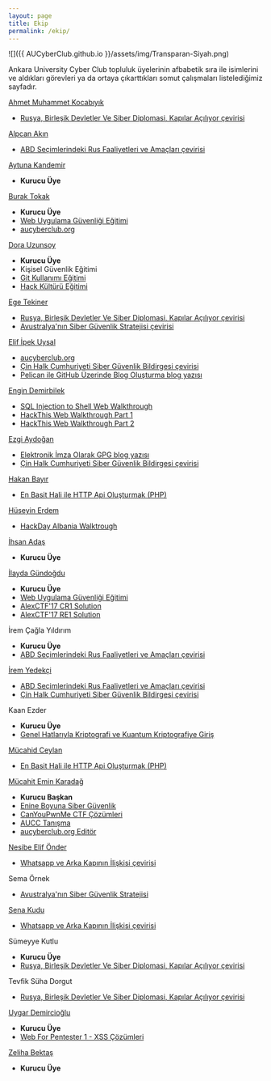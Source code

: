```yaml
---
layout: page
title: Ekip
permalink: /ekip/
---
```


![]({{ AUCyberClub.github.io }}/assets/img/Transparan-Siyah.png)  


Ankara University Cyber Club topluluk üyelerinin afbabetik sıra ile isimlerini ve aldıkları görevleri ya da ortaya çıkarttıkları somut çalışmaları listelediğimiz sayfadır.



[Ahmet Muhammet Kocabıyık](https://twitter.com/KcbykAhmet) 
 - [Rusya, Birleşik Devletler Ve Siber Diplomasi, Kapılar Açılıyor çevirisi](https://www.aucyberclub.org/blog/2017/03/06/rusya_usa_siber_diplomasi.html)

[Alpcan Akın](https://twitter.com/akinlog) 
 - [ABD Seçimlerindeki Rus Faaliyetleri ve Amaçları çevirisi](https://www.aucyberclub.org/blog/2017/02/15/abdsecimlerindekirusfaaliyetleri.html)

[Aytuna Kandemir](https://twitter.com/arafilament)
 - **Kurucu Üye**

[Burak Tokak](https://github.com/btk)
 - **Kurucu Üye**
 - [Web Uygulama Güvenliği Eğitimi](https://github.com/AUCyberClub/slides)
 - [aucyberclub.org](https://www.aucyberclub.org/)

[Dora Uzunsoy](https://twitter.com/Dora_Uzunsoy)
 - **Kurucu Üye**
 - Kişisel Güvenlik Eğitimi
 - [Git Kullanımı Eğitimi](https://github.com/AUCyberClub/slides)
 - [Hack Kültürü Eğitimi](https://github.com/AUCyberClub/slides)

[Ege Tekiner](https://www.linkedin.com/in/ege-tekiner-9a8874104/)
 - [Rusya, Birleşik Devletler Ve Siber Diplomasi, Kapılar Açılıyor çevirisi](https://www.aucyberclub.org/blog/2017/03/06/rusya_usa_siber_diplomasi.html) 
 - [Avustralya'nın Siber Güvenlik Stratejisi çevirisi](https://www.aucyberclub.org/blog/2017/02/15/avustralyasiberguvenlikstratejisi.html) 

[Elif İpek Uysal](https://twitter.com/elifipekuysal)
 - [aucyberclub.org](https://github.com/AUCyberClub/website-repo)
 - [Çin Halk Cumhuriyeti Siber Güvenlik Bildirgesi çevirisi](https://www.aucyberclub.org/blog/2017/02/15/cinsiberguvenlikbildirgesi.html) 
 - [Pelican ile GitHub Üzerinde Blog Oluşturma blog yazısı](https://www.aucyberclub.org/blog/2017/02/11/pelicangithubblog.html) 

[Engin Demirbilek](https://twitter.com/Hyal0id)
 - [SQL Injection to Shell Web Walkthrough](https://www.aucyberclub.org/blog/2017/03/06/sqlitoshell.html) 
 - [HackThis Web Walkthrough Part 1](https://www.aucyberclub.org/blog/2017/02/23/hackthissitepart1.html) 
 - [HackThis Web Walkthrough Part 2](https://www.aucyberclub.org/blog/2017/02/26/hackthissitepart2.html) 

[Ezgi Aydoğan](https://twitter.com/ezgiaydogan96)
 - [Elektronik İmza Olarak GPG blog yazısı](https://www.aucyberclub.org/blog/2017/02/22/GPGblog.html) 
 - [Çin Halk Cumhuriyeti Siber Güvenlik Bildirgesi çevirisi](https://www.aucyberclub.org/blog/2017/02/15/cinsiberguvenlikbildirgesi.html) 

[Hakan Bayır](https://twitter.com/ctr1l)
 - [En Basit Hali ile HTTP Api Oluşturmak (PHP)](https://www.aucyberclub.org/blog/2017/02/26/enbasithaliilehttpapi.html) 

[Hüseyin Erdem](https://twitter.com/rootofarch)
 - [HackDay Albania Walktrough](https://www.aucyberclub.org/blog/2017/03/03/hackadayalbaniactfsolution.html) 

[İhsan Adaş](https://twitter.com/i_adas)
 - **Kurucu Üye**

[İlayda Gündoğdu](https://twitter.com/compleng_i)	
 - **Kurucu Üye**
 - [Web Uygulama Güvenliği Eğitimi](https://github.com/AUCyberClub/slides)
 - [AlexCTF'17 CR1 Solution](https://www.aucyberclub.org/blog/2017/02/12/alexctfcr1writeup.html) 
 - [AlexCTF'17 RE1 Solution](https://www.aucyberclub.org/blog/2017/02/12/alexctfcr1writeup.html) 

İrem Çağla Yıldırım 
 - **Kurucu Üye**
 - [ABD Seçimlerindeki Rus Faaliyetleri ve Amaçları çevirisi](https://www.aucyberclub.org/blog/2017/02/15/abdsecimlerindekirusfaaliyetleri.html) 

[İrem Yedekçi](https://twitter.com/iremmydkc) 
 - [ABD Seçimlerindeki Rus Faaliyetleri ve Amaçları çevirisi](https://www.aucyberclub.org/blog/2017/02/15/abdsecimlerindekirusfaaliyetleri.html) 
 - [Çin Halk Cumhuriyeti Siber Güvenlik Bildirgesi çevirisi](https://www.aucyberclub.org/blog/2017/02/15/cinsiberguvenlikbildirgesi.html) 

Kaan Ezder
 - **Kurucu Üye**	
 - [Genel Hatlarıyla Kriptografi ve Kuantum Kriptografiye Giriş](https://www.aucyberclub.org/blog/2017/02/16/kuantumkriptografi.html) 

[Mücahid Ceylan](https://twitter.com/m3o_cey)
 - [En Basit Hali ile HTTP Api Oluşturmak (PHP)](https://www.aucyberclub.org/blog/2017/02/26/enbasithaliilehttpapi.html) 

[Mücahit Emin Karadağ](https://twitter.com/m3karadag)
 - **Kurucu Başkan**
 - [Enine Boyuna Siber Güvenlik](https://github.com/AUCyberClub/slides/blob/master/01aucc.pdf)
 - [CanYouPwnMe CTF Çözümleri](https://www.aucyberclub.org/blog/2017/02/17/cypmctfcozumleri.html)
 - [AUCC Tanışma](https://github.com/AUCyberClub/slides/blob/master/auccBaharDonemi.pdf)
 - [aucyberclub.org Editör](https://www.aucyberclub.org/)

[Nesibe Elif Önder](https://www.linkedin.com/in/nesibe-elif-%C3%B6nder-2192a0132/)
 - [Whatsapp ve Arka Kapının İlişkisi çevirisi](https://www.aucyberclub.org/blog/2017/02/15/whatsapparkakapiiliskisi.html) 

Sema Örnek
 - [Avustralya'nın Siber Güvenlik Stratejisi](https://www.aucyberclub.org/blog/2017/02/15/avustralyasiberguvenlikstratejisi.html) 

[Sena Kudu](https://twitter.com/SenaKudu)
 - [Whatsapp ve Arka Kapının İlişkisi çevirisi](https://www.aucyberclub.org/blog/2017/02/15/whatsapparkakapiiliskisi.html) 

Sümeyye Kutlu
 - **Kurucu Üye**
 - [Rusya, Birleşik Devletler Ve Siber Diplomasi, Kapılar Açılıyor çevirisi](https://www.aucyberclub.org/blog/2017/03/06/rusya_usa_siber_diplomasi.html) 

Tevfik Süha Dorgut
 - [Rusya, Birleşik Devletler Ve Siber Diplomasi, Kapılar Açılıyor çevirisi](https://www.aucyberclub.org/blog/2017/03/06/rusya_usa_siber_diplomasi.html) 

[Uygar Demircioğlu](https://twitter.com/UygarDemirciolu)
 - **Kurucu Üye**	
 - [Web For Pentester 1 - XSS Çözümleri](https://www.aucyberclub.org/blog/2017/03/02/wfp1xss.html) 

[Zeliha Bektaş](https://tr.linkedin.com/in/zeliha-bekta%C5%9F-99bbb8ba?trk=prof-samename-name)
 - **Kurucu Üye**
